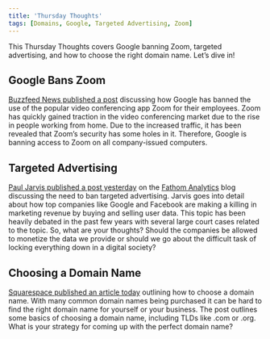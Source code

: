 ```yaml
---
title: 'Thursday Thoughts'
tags: [Domains, Google, Targeted Advertising, Zoom]
---
```


This Thursday Thoughts covers Google banning Zoom, targeted advertising, and how to choose the right domain name. Let’s dive in!

## Google Bans Zoom

[Buzzfeed News published a post](https://www.buzzfeednews.com/article/pranavdixit/google-bans-zoom) discussing how Google has banned the use of the popular video conferencing app Zoom for their employees. Zoom has quickly gained traction in the video conferencing market due to the rise in people working from home. Due to the increased traffic, it has been revealed that Zoom’s security has some holes in it. Therefore, Google is banning access to Zoom on all company-issued computers.

## Targeted Advertising

[Paul Jarvis published a post yesterday](https://usefathom.com/blog/targeted-ads) on the [Fathom Analytics](https://usefathom.com/) blog discussing the need to ban targeted advertising. Jarvis goes into detail about how top companies like Google and Facebook are making a killing in marketing revenue by buying and selling user data. This topic has been heavily debated in the past few years with several large court cases related to the topic. So, what are your thoughts? Should the companies be allowed to monetize the data we provide or should we go about the difficult task of locking everything down in a digital society?

## Choosing a Domain Name

[Squarespace published an article today](https://www.squarespace.com/blog/how-to-get-a-domain-name) outlining how to choose a domain name. With many common domain names being purchased it can be hard to find the right domain name for yourself or your business. The post outlines some basics of choosing a domain name, including TLDs like .com or .org. What is your strategy for coming up with the perfect domain name?